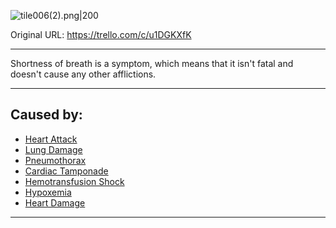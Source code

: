 ![tile006(2).png\|200](/Symptoms/Shortness%20of%20Breath%20-%20Attachments/6718845db30472d958dd7a63.png)

Original URL: https://trello.com/c/u1DGKXfK

---

Shortness of breath is a symptom, which means that it isn't fatal and doesn't cause any other afflictions.

---

## Caused by:

- [Heart Attack](../Heart/Heart%20Attack.md)
- [Lung Damage](../Lungs/Lung%20Damage.md)
- [Pneumothorax](../Lungs/Pneumothorax.md)
- [Cardiac Tamponade](../Heart/Cardiac%20Tamponade.md)
- [Hemotransfusion Shock](../Blood/Hemotransfusion%20Shock.md)
- [Hypoxemia](../Blood/Hypoxemia.md)
- [Heart Damage](../Heart/Heart%20Damage.md)

---

